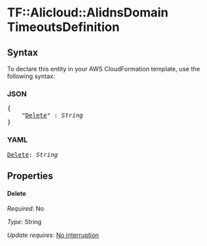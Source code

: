 # TF::Alicloud::AlidnsDomain TimeoutsDefinition

## Syntax

To declare this entity in your AWS CloudFormation template, use the following syntax:

### JSON

<pre>
{
    "<a href="#delete" title="Delete">Delete</a>" : <i>String</i>
}
</pre>

### YAML

<pre>
<a href="#delete" title="Delete">Delete</a>: <i>String</i>
</pre>

## Properties

#### Delete

_Required_: No

_Type_: String

_Update requires_: [No interruption](https://docs.aws.amazon.com/AWSCloudFormation/latest/UserGuide/using-cfn-updating-stacks-update-behaviors.html#update-no-interrupt)


